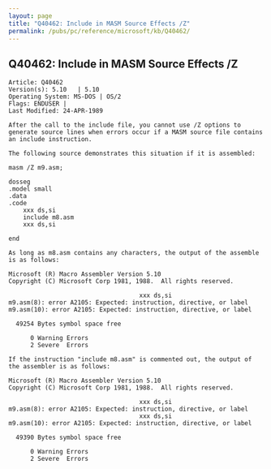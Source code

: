 ```yaml
---
layout: page
title: "Q40462: Include in MASM Source Effects /Z"
permalink: /pubs/pc/reference/microsoft/kb/Q40462/
---
```


## Q40462: Include in MASM Source Effects /Z

	Article: Q40462
	Version(s): 5.10   | 5.10
	Operating System: MS-DOS | OS/2
	Flags: ENDUSER |
	Last Modified: 24-APR-1989
	
	After the call to the include file, you cannot use /Z options to
	generate source lines when errors occur if a MASM source file contains
	an include instruction.
	
	The following source demonstrates this situation if it is assembled:
	
	masm /Z m9.asm;
	
	dosseg
	.model small
	.data
	.code
	    xxx ds,si
	    include m8.asm
	    xxx ds,si
	
	end
	
	As long as m8.asm contains any characters, the output of the assemble
	is as follows:
	
	Microsoft (R) Macro Assembler Version 5.10
	Copyright (C) Microsoft Corp 1981, 1988.  All rights reserved.
	
	                                    xxx ds,si
	m9.asm(8): error A2105: Expected: instruction, directive, or label
	m9.asm(10): error A2105: Expected: instruction, directive, or label
	
	  49254 Bytes symbol space free
	
	      0 Warning Errors
	      2 Severe  Errors
	
	If the instruction "include m8.asm" is commented out, the output of
	the assembler is as follows:
	
	Microsoft (R) Macro Assembler Version 5.10
	Copyright (C) Microsoft Corp 1981, 1988.  All rights reserved.
	
	                                    xxx ds,si
	m9.asm(8): error A2105: Expected: instruction, directive, or label
	                                    xxx ds,si
	m9.asm(10): error A2105: Expected: instruction, directive, or label
	
	  49390 Bytes symbol space free
	
	      0 Warning Errors
	      2 Severe  Errors
